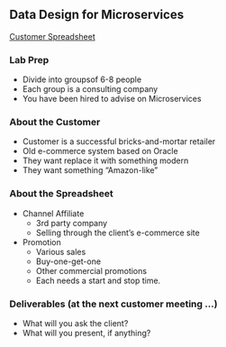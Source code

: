 ## Data Design for Microservices

[Customer Spreadsheet](https://github.com/wrbaldwin/db-week/blob/master/docs/D04S07_Lab-Building-Scalable-Microservices.xlsx)

### Lab Prep
* Divide into groupsof 6-8 people
* Each group is a consulting company
* You have been hired to advise on Microservices

### About the Customer 
* Customer is a successful bricks-and-mortar retailer
* Old e-commerce system based on Oracle
* They want replace it with something modern
* They want something “Amazon-like”

### About the Spreadsheet
* Channel Affiliate
   * 3rd party company
   * Selling through the client’s e-commerce site
* Promotion
   * Various sales
   * Buy-one-get-one
   * Other commercial promotions
   * Each needs a start and stop time.
### Deliverables (at the next customer meeting ...)
* What will you ask the client?
* What will you present, if anything?
